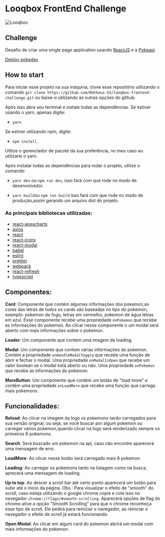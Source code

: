 # Looqbox FrontEnd Challenge

![Looqbox](https://github.com/looqbox/looqbox-frontend-challenge/blob/master/logo.png)

## Challenge

Desafio de criar uma single page application usando [ReactJS](https://reactjs.org/docs/getting-started.html) e a [Pokeapi](https://pokeapi.co/)

[Deploy pokedex](https://pokedex43.netlify.app/)
## How to start

Para iniciar esse projeto na sua máquina, clone esse repositório utilizando o comando
`git clone https://github.com/Matheus-SS/looqbox-frontend-challenge.git` ou baixe-o utilizando as outras opções do github.

Após isso abra seu terminal e instale todas as dependências.
Se estiver usando o yarn, apenas digite:

- `yarn`

Se estiver utilizando npm, digite:

- `npm install`

Utilize o gerenciador de pacote da sua preferência, no meu caso eu utilizarei o yarn.

Após instalar todas as dependências para rodar o projeto, utilize o comando:

- `yarn dev` ou `npm run dev`, isso fará com que rode no modo de desenvolvedor.

- `yarn build`ou `npm run build` isso fará com que rode no modo de produção,assim gerando um arquivo dist do projeto.

### As principais bibliotecas utilizadas:

- [react-apexcharts](https://apexcharts.com/docs/react-charts/)
- [axios](https://github.com/axios/axios)
- [react](https://reactjs.org/docs/getting-started.html)
- [react-icons](https://react-icons.github.io/react-icons/)
- [react-modal](https://github.com/reactjs/react-modal)
- [babel](https://babeljs.io/docs/en/)
- [eslint](https://eslint.org/docs/user-guide/getting-started)
- [prettier](https://prettier.io/docs/en/install.html)
- [webpack](https://webpack.js.org/)
- [react-refresh](https://github.com/pmmmwh/react-refresh-webpack-plugin)
- [typescript](https://www.typescriptlang.org/)

## Componentes:

**Card**: Componente que contém algumas informações dos pokemon,as cores das letras de todos os
cards são baseadas no tipo do pokemon, exemplo: pokemon de fogo, letras em vermelho, pokemon de água letras em azul.
Esse componente recebe uma propriedade `onPokemon` que recebe as informações do pokemon.
Ao clicar nesse componente o um modal será aberto com mais informações sobre o pokemon.

**Loader**: Um componente que contém uma imagem de loading.

**Modal**: Um componente que contem várias informações do pokemon.
Contém a propriedade `onHandleModalToggle` que recebe uma função de abrir e fechar o modal.
Uma propriedade `onModalIsOpen` que recebe um valor boolean se o modal está aberto ou não.
Uma propriedade `onPokemon` que recebe as informações do pokemon.

**MoreButton**: Um componente que contém um botão de "load more" e
contém uma propriedade `onLoadMore` que recebe uma função que carrega mais pokemons.

## Funcionalidades:

**Reload**: Ao clicar na imagem da logo os pokemons serão carregados para sua versão original,
ou seja, se você buscar por algum pokemon ou carregar vários pokemon,quando clicar na logo
será renderizado sempre os primeiros 6 pokemons.

**Search**: Será buscado um pokemon na api, caso não encontre aparecerá uma mensagem de erro.

**LoadMore**: Ao clicar nesse botão será carregado mais 6 pokemon.

**Loading**: Ao carregar os pokemons tanto na listagem como na busca, aprecerá uma mensagem de loading.

**Up to top**: Ao descer a scroll bar até certo ponto aparecerá um botão para subir até o início da página.
Obs.: Para visualizar o efeito de "smooth" do scroll, caso esteja utilizando o google chrome copie e cole isso no navegador `chrome://flags/#smooth-scrolling`. Aparecerá opções de flag do chrome ative a opção "Smooth Scrolling" para que o chrome reconheça esse tipo de scroll. Ele pedirá para reiniciar o navegador, ao reiniciar o navegador o efeito de scroll já estará funcionando.

**Open Modal**: Ao clicar em algum card do pokemon abrirá um modal com mais informações do pokemon.
